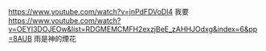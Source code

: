 https://www.youtube.com/watch?v=jnPdFDVoDl4 我要
https://www.youtube.com/watch?v=OEYI3DOJEOw&list=RDGMEMCMFH2exzjBeE_zAHHJOdxg&index=6&pp=8AUB 雨是神的煙花
